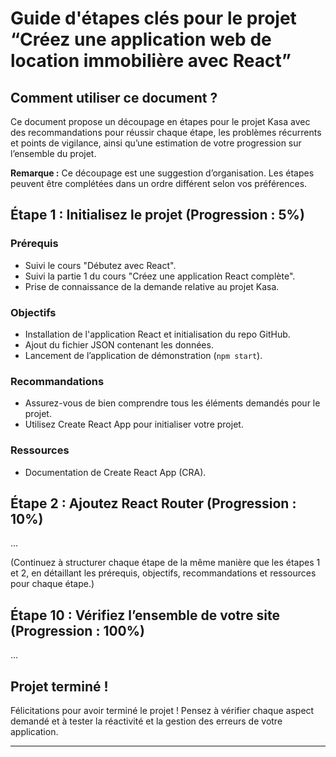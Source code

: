 

# Guide d'étapes clés pour le projet “Créez une application web de location immobilière avec React”

## Comment utiliser ce document ?
Ce document propose un découpage en étapes pour le projet Kasa avec des recommandations pour réussir chaque étape, les problèmes récurrents et points de vigilance, ainsi qu’une estimation de votre progression sur l’ensemble du projet.

**Remarque :** Ce découpage est une suggestion d’organisation. Les étapes peuvent être complétées dans un ordre différent selon vos préférences.

## Étape 1 : Initialisez le projet (Progression : 5%)
### Prérequis
- Suivi le cours "Débutez avec React".
- Suivi la partie 1 du cours "Créez une application React complète".
- Prise de connaissance de la demande relative au projet Kasa.

### Objectifs
- Installation de l'application React et initialisation du repo GitHub.
- Ajout du fichier JSON contenant les données.
- Lancement de l’application de démonstration (`npm start`).

### Recommandations
- Assurez-vous de bien comprendre tous les éléments demandés pour le projet.
- Utilisez Create React App pour initialiser votre projet.

### Ressources
- Documentation de Create React App (CRA).

## Étape 2 : Ajoutez React Router (Progression : 10%)
...

(Continuez à structurer chaque étape de la même manière que les étapes 1 et 2, en détaillant les prérequis, objectifs, recommandations et ressources pour chaque étape.)

## Étape 10 : Vérifiez l’ensemble de votre site (Progression : 100%)
...

## Projet terminé !
Félicitations pour avoir terminé le projet ! Pensez à vérifier chaque aspect demandé et à tester la réactivité et la gestion des erreurs de votre application.

---
